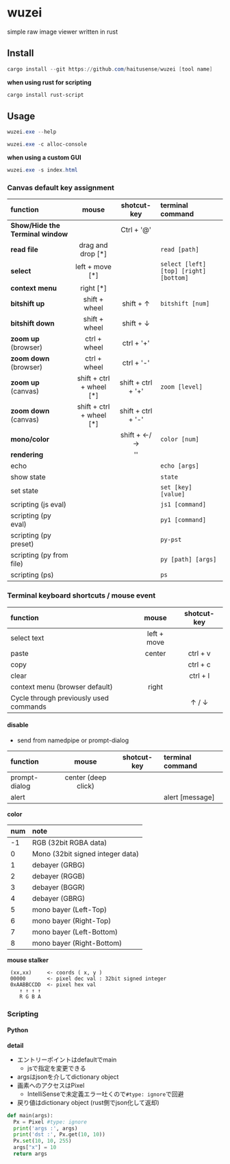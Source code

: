 # wuzei

simple raw image viewer written in rust

## Install

```powershell
cargo install --git https://github.com/haitusense/wuzei [tool name]
```

**when using rust for scripting**

```powershell
cargo install rust-script
```

## Usage

```powershell
wuzei.exe --help
```

```powershell
wuzei.exe -c alloc-console
```

**when using a custom GUI**

```powershell
wuzei.exe -s index.html
```

### Canvas default key assignment

| function                          | mouse                    | shotcut-key        | terminal command |
| :--                               | :--:                     | :--:               | :--              |
| **Show/Hide the Terminal window** |                          | Ctrl + '@'         | |
| **read file**                     | drag and drop [*]        |                    | ```read [path]``` |
| **select**                        | left + move [*]          |                    | ```select [left] [top] [right] [bottom]``` |
| **context menu**                  | right [*]                |                    | |
| **bitshift up**                   | shift + wheel            | shift + ↑          | ```bitshift [num]``` |
| **bitshift down**                 | shift + wheel            | shift + ↓          | |
| **zoom up**   (browser)           | ctrl + wheel             | ctrl + '+'         | |
| **zoom down** (browser)           | ctrl + wheel             | ctrl + '-'         | |
| **zoom up**   (canvas)            | shift + ctrl + wheel [*] | shift + ctrl + '+' | ```zoom [level]``` |
| **zoom down** (canvas)            | shift + ctrl + wheel [*] | shift + ctrl + '-' | |
| **mono/color**                    |                          | shift + ←/→        | ```color [num]``` |
| **rendering**                     |                          | '\'                | |
| echo                              |                          |                    | ```echo [args]``` |
| show state                        |                          |                    | ```state``` |
| set state                         |                          |                    | ```set [key] [value]``` |
| scripting (js eval)               |                          |                    | ```js1 [command]``` |
| scripting (py eval)               |                          |                    | ```py1 [command]``` |
| scripting (py preset)             |                          |                    | ```py-pst``` |
| scripting (py from file)          |                          |                    | ```py [path] [args]``` |
| scripting (ps)                    |                          |                    | ```ps``` |

### Terminal keyboard shortcuts / mouse event

| function                               | mouse       | shotcut-key |
| :--                                    | :--:        | :--:        |
| select text                            | left + move |             |
| paste                                  | center      | ctrl + v    |
| copy                                   |             | ctrl + c    |
| clear                                  |             | ctrl + l    |
| context menu (browser default)         | right       |             |
| Cycle through previously used commands |             | ↑ / ↓       |

#### disable

- send from namedpipe or prompt-dialog

| function           | mouse                | shotcut-key     | terminal command |
| :--                | :--:                 | :--:            | :--     |
| prompt-dialog      | center (deep click)  |                 | |
| alert              |                      |                 | alert [message] |


**color**

| num | note                             |
| :-- | :--                              |
| -1  | RGB (32bit RGBA data)            |
|  0  | Mono (32bit signed integer data) |
|  1  | debayer (GRBG)                   | 
|  2  | debayer (RGGB)                   |
|  3  | debayer (BGGR)                   |
|  4  | debayer (GBRG)                   |
|  5  | mono bayer (Left-Top)            |
|  6  | mono bayer (Right-Top)           |
|  7  | mono bayer (Left-Bottom)         |
|  8  | mono bayer (Right-Bottom)        |

**mouse stalker**

```
 (xx,xx)     <- coords ( x, y )
 00000       <- pixel dec val : 32bit signed integer
 0xAABBCCDD  <- pixel hex val
    ↑ ↑ ↑ ↑
    R G B A
```

### Scripting

#### Python

**detail**

- エントリーポイントはdefaultでmain
  - jsで指定を変更できる
- argsはjsonを介してdictionary object
- 画素へのアクセスはPixel
  - IntelliSenseで未定義エラー吐くので```#type: ignore```で回避
- 戻り値はdictionary object (rust側でjson化して返却)

```python
def main(args):
  Px = Pixel #type: ignore
  print('args :', args)
  print('dst :', Px.get(10, 10))
  Px.set(10, 10, 255)
  args["x"] = 10
  return args
```